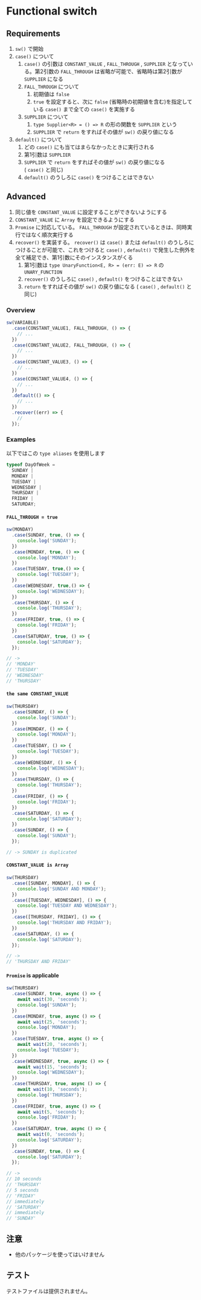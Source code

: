 # Functional switch

## Requirements

1. `sw()` で開始
1. `case()` について
    1. `case()` の引数は `CONSTANT_VALUE` , `FALL_THROUGH` , `SUPPLIER` となっている。第2引数の `FALL_THROUGH` は省略が可能で、省略時は第2引数が `SUPPLIER` になる
    1. `FALL_THROUGH` について
        1. 初期値は `false`
        1. `true` を設定すると、次に `false` (省略時の初期値を含む)を指定している `case()` まで全ての `case()` を実施する
    1. `SUPPLIER` について
        1. `type Supplier<R> = () => R` の形の関数を `SUPPLIER` という
        1. `SUPPLIER` で `return` をすればその値が `sw()` の戻り値になる
1. `default()` について
    1. どの `case()` にも当てはまらなかったときに実行される
    1. 第1引数は `SUPPLIER`
    1. `SUPPLIER` で `return` をすればその値が `sw()` の戻り値になる  
        ( `case()` と同じ)
    1. `default()` のうしろに `case()` をつけることはできない

## Advanced

1. 同じ値を `CONSTANT_VALUE` に設定することができないようにする
1. `CONSTANT_VALUE` に `Array` を設定できるようにする
1. `Promise` に対応している。 `FALL_THROUGH` が設定されているときは、同時実行ではなく順次実行する
1. `recover()` を実装する。 `recover()` は `case()` または `default()` のうしろにつけることが可能で、これをつけると `case()` , `default()` で発生した例外を全て補足でき、第1引数にそのインスタンスがくる
    1. 第1引数は `type UnaryFunction<E, R> = (err: E) => R` の `UNARY_FUNCTION`
    1. `recover()` のうしろに `case()` , `default()` をつけることはできない
    1. `return` をすればその値が `sw()` の戻り値になる ( `case()` , `default()` と同じ)

### Overview

```typescript
sw(VARIABLE)
  .case(CONSTANT_VALUE1, FALL_THROUGH, () => {
    // ...
  })
  .case(CONSTANT_VALUE2, FALL_THROUGH, () => {
    // ...
  })
  .case(CONSTANT_VALUE3, () => {
    // ...
  })
  .case(CONSTANT_VALUE4, () => {
    // ...
  })
  .default(() => {
    // ...
  })
  .recover((err) => {
    //
  });
```

### Examples

以下ではこの `type aliases` を使用します

```typescript
typeof DayOfWeek =
  SUNDAY |
  MONDAY |
  TUESDAY |
  WEDNESDAY |
  THURSDAY |
  FRIDAY |
  SATURDAY;
```

#### `FALL_THROUGH = true`

```typescript
sw(MONDAY)
  .case(SUNDAY, true, () => {
    console.log('SUNDAY');
  })
  .case(MONDAY, true, () => {
    console.log('MONDAY');
  })
  .case(TUESDAY, true,() => {
    console.log('TUESDAY');
  })
  .case(WEDNESDAY, true,() => {
    console.log('WEDNESDAY');
  })
  .case(THURSDAY, () => {
    console.log('THURSDAY');
  })
  .case(FRIDAY, true, () => {
    console.log('FRIDAY');
  })
  .case(SATURDAY, true, () => {
    console.log('SATURDAY');
  });

// ->
// 'MONDAY'
// 'TUESDAY'
// 'WEDNESDAY'
// 'THURSDAY'
```

#### `the same CONSTANT_VALUE`

```typescript
sw(THURSDAY)
  .case(SUNDAY, () => {
    console.log('SUNDAY');
  })
  .case(MONDAY, () => {
    console.log('MONDAY');
  })
  .case(TUESDAY, () => {
    console.log('TUESDAY');
  })
  .case(WEDNESDAY, () => {
    console.log('WEDNESDAY');
  })
  .case(THURSDAY, () => {
    console.log('THURSDAY');
  })
  .case(FRIDAY, () => {
    console.log('FRIDAY');
  })
  .case(SATURDAY, () => {
    console.log('SATURDAY');
  })
  .case(SUNDAY, () => {
    console.log('SUNDAY');
  });

// -> SUNDAY is duplicated
```

#### `CONSTANT_VALUE is Array`

```typescript
sw(THURSDAY)
  .case([SUNDAY, MONDAY], () => {
    console.log('SUNDAY AND MONDAY');
  })
  .case([TUESDAY, WEDNESDAY], () => {
    console.log('TUESDAY AND WEDNESDAY');
  })
  .case([THURSDAY, FRIDAY], () => {
    console.log('THURSDAY AND FRIDAY');
  })
  .case(SATURDAY, () => {
    console.log('SATURDAY');
  });

// ->
// 'THURSDAY AND FRIDAY'
```

#### `Promise` is applicable

```typescript
sw(THURSDAY)
  .case(SUNDAY, true, async () => {
    await wait(30, 'seconds');
    console.log('SUNDAY');
  })
  .case(MONDAY, true, async () => {
    await wait(25, 'seconds');
    console.log('MONDAY');
  })
  .case(TUESDAY, true, async () => {
    await wait(20, 'seconds');
    console.log('TUESDAY');
  })
  .case(WEDNESDAY, true, async () => {
    await wait(15, 'seconds');
    console.log('WEDNESDAY');
  })
  .case(THURSDAY, true, async () => {
    await wait(10, 'seconds');
    console.log('THURSDAY');
  })
  .case(FRIDAY, true, async () => {
    await wait(5, 'seconds');
    console.log('FRIDAY');
  })
  .case(SATURDAY, true, async () => {
    await wait(0, 'seconds');
    console.log('SATURDAY');
  })
  .case(SUNDAY, true, () => {
    console.log('SATURDAY');
  });

// ->
// 10 seconds
// 'THURSDAY'
// 5 seconds
// 'FRIDAY'
// immediately
// 'SATURDAY'
// immediately
// 'SUNDAY'
```

## 注意

* 他のパッケージを使ってはいけません

## テスト

テストファイルは提供されません。